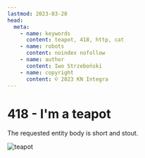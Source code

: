 ```yaml
---
lastmod: 2023-03-20
head:
  meta:
    - name: keywords
      content: teapot, 418, http, cat
    - name: robots
      content: noindex nofollow
    - name: author
      content: Iwo Strzeboński
    - name: copyright
      content: © 2023 KN Integra
---
```


# 418 - I'm a teapot

The requested entity body is short and stout.

![teapot](https://http.cat/418)
